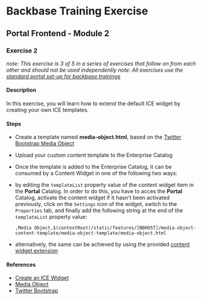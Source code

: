 # Backbase Training Exercise

## Portal Frontend - Module 2

### Exercise 2

_note: This exercise is 3 of 5 in a series of exercises that follow on from each other and should not be used independently_
_note: All exercises use the [standard portal set-up for backbase trainings](https://my.backbase.com/resources/how-to-guides/getting-your-first-launchpad-based-portal-set-up/)_

#### Description

In this exercise, you will learn how to extend the default ICE widget by creating your own ICE templates.

#### Steps

 - Create a template named **media-object.html**, based on the [Twitter Bootstrap Media Object](http://getbootstrap.com/components/#media)

 - Upload your custom content template to the Enterprise Catalog

 - Once the template is added to the Enterprise Catalog, it can be consumed by a Content Widget in one of the following two ways:
 
 
  - by editing the `templateList` property value of the content widget item in the **Portal** Catalog. In order to do this, you have to acces the **Portal** Catalog, activate the content widget if it hasn't been activated previously, click on the `Settings` icon of the widget, switch to the `Properties` tab, and finally add the following string at the end of the `templateList` property value:
 
     ``` 
     ,Media Object,$(contextRoot)/static/features/[BBHOST]/media-object-content-template/media-object-template/media-object.html
     ```

  - alternatively, the same can be achieved by using the provided [content widget extension](../pf2e2-widget-content)


#### References

 - [Create an ICE Widget](https://my.backbase.com/docs/product-documentation/documentation/portal/5.6.1/icewidgets_customize.html)
 - [Media Object](http://getbootstrap.com/components/#media)
 - [Twitter Bootstrap](http://getbootstrap.com/)
